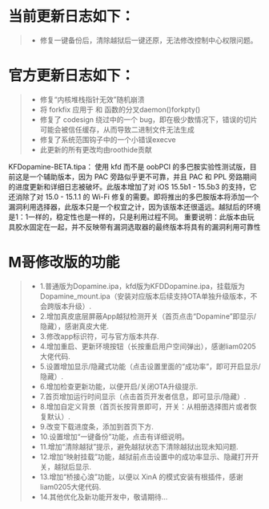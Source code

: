 # 当前更新日志如下：

> - 修复一键备份后，清除越狱后一键还原，无法修改控制中心权限问题。

# 官方更新日志如下：
> - 修复“内核堆栈指针无效”随机崩溃
> - 将 forkfix 应用于 和 函数的分叉daemon()forkpty()
> - 修复了 codesign 绕过中的一个 bug，即在极少数情况下，错误的切片可能会被信任缓存，从而导致二进制文件无法生成
> - 修复了系统范围钩子中的一个小错误execve
> - 此更新的所有更改均由roothide贡献

KFDopamine-BETA.tipa：
使用 kfd 而不是 oobPCI 的多巴胺实验性测试版，目前这是一个辅助版本，因为 PAC 旁路似乎更不可靠，并且 PAC 和 PPL 旁路期间的进度更新和详细日志被破坏。此版本增加了对 iOS 15.5b1 - 15.5b3 的支持，它还消除了对 15.0 - 15.1.1 的 Wi-Fi 修复的需要。即将推出的多巴胺版本将添加一个漏洞利用选择器，此版本只是一个权宜之计，因为该版本还很遥远。越狱后的环境是1：1一样的，稳定性也是一样的，只是利用过程不同。
重要说明：此版本由玩具胶水固定在一起，并不反映带有漏洞选取器的最终版本将具有的漏洞利用可靠性

# M哥修改版的功能

> - 1.普通版为Dopamine.ipa，kfd版为KFDDopamine.ipa，挂载版为Dopamine_mount.ipa（安装对应版本后续支持OTA单独升级版本，不会跨版本升级）.
> - 2.增加真皮底层屏蔽App越狱检测开关（首页点击“Dopamine”即显示/隐藏），感谢真皮大佬.
> - 3.修改app标识符，可与官方版本共存.
> - 4.增加重启、更新环境按钮（长按重启用户空间弹出），感谢liam0205大佬代码.
> - 5.设置增加显示/隐藏式功能（点击设置里面的“成功率”，即可开启显示/隐藏）.
> - 6.增加检查更新功能，以便开启/关闭OTA升级提示.
> - 7.首页增加运行时间显示（点击首页开发者信息，即可显示/隐藏）.
> - 8.增加自定义背景（首页长按背景即可，开关：从相册选择图片或者恢复默认）.
> - 9.改变下载进度条，添加到首页下方.
> - 10.设置增加“一键备份”功能，点击有详细说明。
> - 11.增加“清除越狱”提示，避免越狱状态下清除越狱出现未知问题.
> - 12.增加“映射挂载”功能，越狱前点击设置中的成功率显示、隐藏打开开关，越狱后显示.
> - 13.增加“桥接心浪”功能，以便以 XinA 的模式安装有根插件，感谢liam0205大佬代码.
> - 14.其他优化及新功能开发中，敬请期待...
